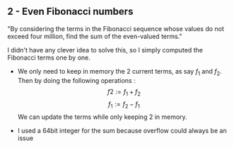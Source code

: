 ## 2 - Even Fibonacci numbers
"By considering the terms in the Fibonacci sequence whose values do not exceed four million, find the sum of the even-valued terms."

I didn't have any clever idea to solve this, so I simply computed the Fibonacci terms one by one.
- We only need to keep in memory the 2 current terms, as say $f_1$ and $f_2$.
Then by doing the following operations :
$$f2 := f_1 + f_2$$
$$f_1 := f_2 - f_1$$
We can update the terms while only keeping 2 in memory.

- I used a 64bit integer for the sum because overflow could always be an issue
